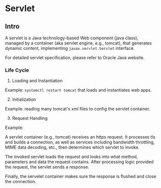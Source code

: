 # Servlet

## Intro

A servlet is a Java technology-based Web component (java class), managed by a container (aka servlet engine, e.g., tomcat), that generates dynamic content, implementing `javax.servlet.Servlet` interface.

For detailed servlet specification, please refer to Oracle Java website.

### Life Cycle

1. Loading and Instantiation

Example: `systemctl restart tomcat` that loads and instantiates web apps.

2. Initialization

Example: reading many tomcat's xml files to config the servlet container.

3. Request Handling

Example:

A servlet container (e.g., tomcat) receives an https request. It processes tls and builds a connection, as well as services including bandwidth throttling, MIME data decoding, etc., then determines which servlet to invoke.

The invoked servlet loads the request and looks into what method, parameters and data the request contains. After processing logic provided the request, the servlet sends a response.

Finally, the servelet container makes sure the response is flushed and close the connection.